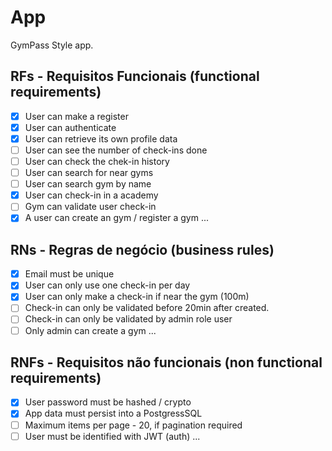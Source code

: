 # App

GymPass Style app.

## RFs - Requisitos Funcionais (functional requirements)

- [x] User can make a register
- [x] User can authenticate
- [x] User can retrieve its own profile data
- [ ] User can see the number of check-ins done
- [ ] User can check the chek-in history
- [ ] User can search for near gyms
- [ ] User can search gym by name
- [x] User can check-in in a academy
- [ ] Gym can validate user check-in
- [x] A user can create an gym / register a gym
...

## RNs - Regras de negócio (business rules)

- [x] Email must be unique
- [x] User can only use one check-in per day
- [x] User can only make a check-in if near the gym (100m)
- [ ] Check-in can only be validated before 20min after created.
- [ ] Check-in can only be validated by admin role user
- [ ] Only admin can create a gym
...

## RNFs - Requisitos não funcionais (non functional requirements)

- [x] User password must be hashed / crypto
- [x] App data must persist into a PostgressSQL
- [ ] Maximum items per page - 20, if pagination required
- [ ] User must be identified with JWT (auth)
...